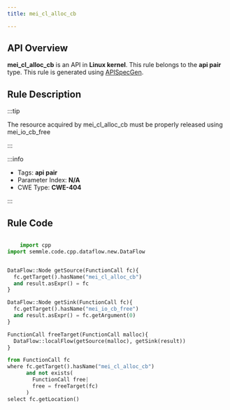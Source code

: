 ```yaml
---
title: mei_cl_alloc_cb

---
```



## API Overview
**mei_cl_alloc_cb** is an API in **Linux kernel**. This rule belongs to the **api pair** type. This rule is generated using [APISpecGen](../../tools/APISpecGen).
## Rule Description

:::tip

The resource acquired by mei_cl_alloc_cb must be properly released using mei_io_cb_free

:::

:::info

- Tags: **api pair**
- Parameter Index: **N/A**
- CWE Type: **CWE-404**

:::

## Rule Code
```python

    import cpp
import semmle.code.cpp.dataflow.new.DataFlow


DataFlow::Node getSource(FunctionCall fc){
  fc.getTarget().hasName("mei_cl_alloc_cb")
  and result.asExpr() = fc
}

DataFlow::Node getSink(FunctionCall fc){
  fc.getTarget().hasName("mei_io_cb_free")
  and result.asExpr() = fc.getArgument(0)
}

FunctionCall freeTarget(FunctionCall malloc){
  DataFlow::localFlow(getSource(malloc), getSink(result))
}

from FunctionCall fc
where fc.getTarget().hasName("mei_cl_alloc_cb")
      and not exists(
        FunctionCall free| 
        free = freeTarget(fc)
      )
select fc.getLocation()

    
```
